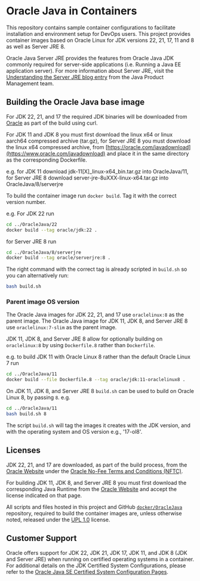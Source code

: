 # Oracle Java in Containers

This repository contains sample container configurations to facilitate installation and environment setup for DevOps users. This project provides container images based on Oracle Linux for JDK versions 22, 21, 17, 11 and 8 as well as Server JRE 8.

Oracle Java Server JRE provides the features from Oracle Java JDK commonly required for server-side applications (i.e. Running a Java EE application server). For more information about Server JRE, visit the [Understanding the Server JRE blog entry](https://blogs.oracle.com/java-platform-group/understanding-the-server-jre) from the Java Product Management team.

## Building the Oracle Java base image

For JDK 22, 21, and 17 the required JDK binaries will be downloaded from [Oracle](https://www.oracle.com/javadownload) as part of the build using curl.

For JDK 11 and JDK 8 you must first download the linux x64 or linux aarch64 compressed archive (tar.gz), for Server JRE 8 you must download the linux x64 compressed archive, from [https://oracle.com/javadownload](https://www.oracle.com/javadownload) and place it in the same directory as the corresponding Dockerfile.

e.g. for JDK 11 download jdk-11[X]_linux-x64_bin.tar.gz into OracleJava/11, for Server JRE 8 download server-jre-8uXXX-linux-x64.tar.gz into OracleJava/8/serverjre

To build the container image run `docker build`. Tag it with the correct version number.

e.g. For JDK 22 run

```bash
cd ../OracleJava/22
docker build --tag oracle/jdk:22 .
```

for Server JRE 8 run

```bash
cd ../OracleJava/8/serverjre
docker build --tag oracle/serverjre:8 .
```

The right command with the correct tag is already scripted in `build.sh` so you can alternatively run:

```bash
bash build.sh
```

### Parent image OS version

The Oracle Java images for JDK 22, 21, and 17 use `oraclelinux:8` as the parent image.
The Oracle Java image for JDK 11, JDK 8, and Server JRE 8 use `oraclelinux:7-slim` as the parent image.

JDK 11, JDK 8, and Server JRE 8 allow for optionally building on `oraclelinux:8` by using `Dockerfile.8` rather than `Dockerfile`.

e.g. to build JDK 11 with Oracle Linux 8 rather than the default Oracle Linux 7 run

```bash
cd ../OracleJava/11
docker build --file Dockerfile.8 --tag oracle/jdk:11-oraclelinux8 .
```

On JDK 11, JDK 8, and Server JRE 8 `build.sh` can be used to build on Oracle Linux 8, by passing `8`.
e.g.

```bash
cd ../OracleJava/11
bash build.sh 8
```

The script `build.sh` will tag the images it creates with the JDK version, and with the operating system and OS version e.g., '17-ol8'.

## Licenses

JDK 22, 21, and 17 are downloaded, as part of the build process, from the [Oracle Website](https://www.oracle.com/javadownload) under the [Oracle No-Fee Terms and Conditions (NFTC)](https://java.com/freeuselicense).

For building JDK 11, JDK 8, and Server JRE 8 you must first download the corresponding Java Runtime from the [Oracle Website](https://www.oracle.com/javadownload) and accept the license indicated on that page.

All scripts and files hosted in this project and GitHub [`docker/OracleJava`](./) repository, required to build the container images are, unless otherwise noted, released under the [UPL 1.0](https://oss.oracle.com/licenses/upl/) license.

## Customer Support

Oracle offers support for JDK 22, JDK 21, JDK 17, JDK 11, and JDK 8 (JDK and Server JRE) when running on certified operating systems in a container. For additional details on the JDK Certified System Configurations, please refer to the [Oracle Java SE Certified System Configuration Pages](https://www.oracle.com/technetwork/java/javaseproducts/documentation/index.html#sysconfig).
